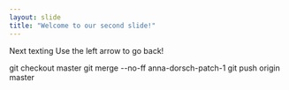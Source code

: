 ```yaml
---
layout: slide
title: "Welcome to our second slide!"
---
```

Next texting
Use the left arrow to go back!

git checkout master
git merge --no-ff anna-dorsch-patch-1
git push origin master
